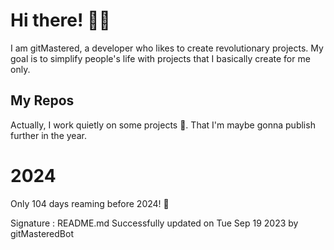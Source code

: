 
# Hi there! 🙋‍♂️
I am gitMastered, a developer who likes to create revolutionary projects.
My goal is to simplify people's life with projects that I basically create for me only.

## My Repos
Actually, I work quietly on some projects 👀. That I'm maybe gonna publish further in the year.

# 2024
Only 104 days reaming before 2024! 🙌

Signature : README.md Successfully updated on Tue Sep 19 2023 by gitMasteredBot

